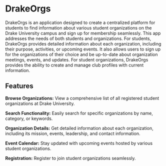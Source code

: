 # DrakeOrgs
DrakeOrgs is an application designed to create a centralized platform for students to find information about various student organizations on the Drake University campus and sign up for membership seamlessly. This app addresses the needs of both students and organizations. For students, DrakeOrgs provides detailed information about each organization, including their purpose, activities, or upcoming events. It also allows users to sign up for the organizations of their choice and be up-to-date about organization meetings, events, and updates. For student organizations, DrakeOrgs provides the ability to create and manage club profiles with current information. 


## Features
**Browse Organizations:** View a comprehensive list of all registered student organizations at Drake University.

**Search Functionality:** Easily search for specific organizations by name, category, or keywords.

**Organization Details:** Get detailed information about each organization, including its mission, events, leadership, and contact information.

**Event Calendar:** Stay updated with upcoming events hosted by various student organizations.

**Registration:** Register to join student organizations seamlessly. 
